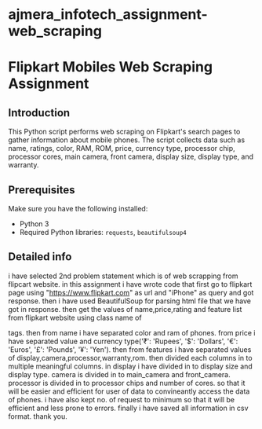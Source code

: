 # ajmera_infotech_assignment-web_scraping
# Flipkart Mobiles Web Scraping Assignment

## Introduction

This Python script performs web scraping on Flipkart's search pages to gather information about mobile phones. The script collects data such as name, ratings, color, RAM, ROM, price, currency type, processor chip, processor cores, main camera, front camera, display size, display type, and warranty.

## Prerequisites

Make sure you have the following installed:

- Python 3
- Required Python libraries: `requests`, `beautifulsoup4`

## Detailed info

i have selected 2nd problem statement which is of web scrapping from flipcart website.
in this  assignment i have wrote code that first go to flipkart page using "https://www.flipkart.com" as url and "iPhone" as query and got response.
then i have used BeautifulSoup for parsing html file that we have got in response.
then  get the values of name,price,rating and feature list from flipkart website using class name of <div> tags.
then from name i have separated color and ram of phones.
from price i have separated value and currency type('₹': 'Rupees', '$': 'Dollars', '€': 'Euros', '£': 'Pounds', '¥': 'Yen').
then from features i have separated values of display,camera,processor,warranty,rom.
then divided each columns in to multiple meaningful columns.
in display i have divided in to display size and display type.
camera is divided in to main_camera and front_camera.
processor  is divided in to processor chips and number of cores.
so that it will be easier and efficient for user of data to convineantly access the data of phones.
i have also kept no. of request to minimum so that it will be efficient and less prone to errors.
finally i have saved all information in csv format.
thank you.

